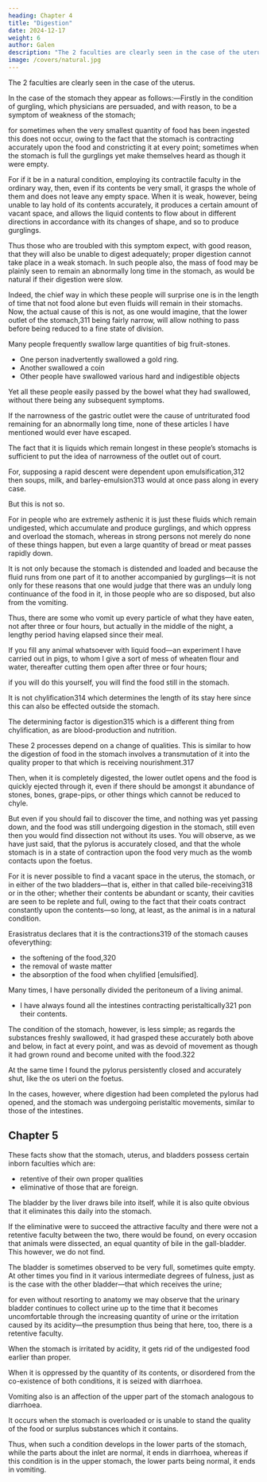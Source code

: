```yaml
---
heading: Chapter 4
title: "Digestion"
date: 2024-12-17
weight: 6
author: Galen
description: "The 2 faculties are clearly seen in the case of the uterus"
image: /covers/natural.jpg
---
```



The 2 faculties are clearly seen in the case of the uterus.

In the case of the stomach they appear as follows:—Firstly in the condition of gurgling, which physicians are persuaded, and with reason, to be a symptom of weakness of the stomach; 

for sometimes when the very smallest quantity of food has been ingested this does not occur, owing to the fact that the stomach is contracting accurately upon the food and constricting it at every point; sometimes when the stomach is full the gurglings yet make themselves heard as though it were empty.

For if it be in a natural condition, employing its contractile faculty in the ordinary way, then, even if its contents be very small, it grasps the whole of them and does not leave any empty space. When it is weak, however, being unable to lay hold of its contents accurately, it produces a certain amount of vacant space, and allows the liquid contents to flow about in different directions in accordance with its changes of shape, and so to produce gurglings.

Thus those who are troubled with this symptom expect, with good reason, that they will also be unable to digest adequately; proper digestion cannot take place in a weak stomach. In such people also, the mass of food may be plainly seen to remain an abnormally long time in the stomach, as would be natural if their digestion were slow. 

Indeed, the chief way in which these people will surprise one is in the length of time that not food alone but even fluids will remain in their stomachs. Now, the actual cause of this is not, as one would imagine, that the lower outlet of the stomach,311 being fairly narrow, will allow nothing to pass before being reduced to a fine state of division.

Many people frequently swallow large quantities of big fruit-stones.

- One person inadvertently swallowed a gold ring.
- Another swallowed a coin
- Other people have swallowed various hard and indigestible objects

Yet all these people easily passed by the bowel what they had swallowed, without there being any subsequent symptoms.

If the narrowness of the gastric outlet were the cause of untriturated food remaining for an abnormally long time, none of these articles I have mentioned would ever have escaped.

The fact that it is liquids which remain longest in these people’s stomachs is sufficient to put the idea of narrowness of the outlet out of court.

For, supposing a rapid descent were dependent upon emulsification,312 then soups, milk, and barley-emulsion313 would at once pass along in every case.

But this is not so.

For in people who are extremely asthenic it is just these fluids which remain undigested, which accumulate and produce gurglings, and which oppress and overload the stomach, whereas in strong persons not merely do none of these things happen, but even a large quantity of bread or meat passes rapidly down.

It is not only because the stomach is distended and loaded and because the fluid runs from one part of it to another accompanied by gurglings—it is not only for these reasons that one would judge that there was an unduly long continuance of the food in it, in those people who are so disposed, but also from the vomiting.

Thus, there are some who vomit up every particle of what they have eaten, not after three or four hours, but actually in the middle of the night, a lengthy period having elapsed since their meal.

If you fill any animal whatsoever with liquid food—an experiment I have carried out in pigs, to whom I give a sort of mess of wheaten flour and water, thereafter cutting them open after three or four hours; 

if you will do this yourself, you will find the food still in the stomach. 

It is not chylification314 which determines the length of its stay here since this can also be effected outside the stomach.

The determining factor is digestion315 which is a different thing from chylification, as are blood-production and nutrition.

These 2 processes depend on a change of qualities. This is similar to how the digestion of food in the stomach involves a transmutation of it into the quality proper to that which is receiving nourishment.317 

Then, when it is completely digested, the lower outlet opens and the food is quickly ejected through it, even if there should be amongst it abundance of stones, bones, grape-pips, or other things which cannot be reduced to chyle. 

<!-- And you may observe this yourself in an animal, if you will try to hit upon the time at which the descent of food from the stomach takes place.  -->

But even if you should fail to discover the time, and nothing was yet passing down, and the food was still undergoing digestion in the stomach, still even then you would find dissection not without its uses. You will observe, as we have just said, that the pylorus is accurately closed, and that the whole stomach is in a state of contraction upon the food very much as the womb contacts upon the foetus.

For it is never possible to find a vacant space in the uterus, the stomach, or in either of the two bladders—that is, either in that called bile-receiving318 or in the other; whether their contents be abundant or scanty, their cavities are seen to be replete and full, owing to the fact that their coats contract constantly upon the contents—so long, at least, as the animal is in a natural condition.

Erasistratus declares that it is the contractions319 of the stomach causes ofeverything:
- the softening of the food,320
- the removal of waste matter
- the absorption of the food when chylified [emulsified].

Many times, I have personally divided the peritoneum of a living animal.
- I have always found all the intestines contracting peristaltically321 pon their contents.

The condition of the stomach, however, is less simple; as regards the substances freshly swallowed, it had grasped these accurately both above and below, in fact at every point, and was as devoid of movement as though it had grown round and become united with the food.322 

At the same time I found the pylorus persistently closed and accurately shut, like the os uteri on the foetus.

In the cases, however, where digestion had been completed the pylorus had opened, and the stomach was undergoing peristaltic movements, similar to those of the intestines.


## Chapter 5

These facts show that the stomach, uterus, and bladders possess certain inborn faculties which are:
- retentive of their own proper qualities
- eliminative of those that are foreign.

The bladder by the liver draws bile into itself, while it is also quite obvious that it eliminates this daily into the stomach. 

If the eliminative were to succeed the attractive faculty and there were not a retentive faculty between the two, there would be found, on every occasion that animals were dissected, an equal quantity of bile in the gall-bladder. This however, we do not find. 

The bladder is sometimes observed to be very full, sometimes quite empty. At other times you find in it various intermediate degrees of fulness, just as is the case with the other bladder—that which receives the urine; 

for even without resorting to anatomy we may observe that the urinary bladder continues to collect urine up to the time that it becomes uncomfortable through the increasing quantity of urine or the irritation caused by its acidity—the presumption thus being that here, too, there is a retentive faculty.

When the stomach is irritated by acidity, it gets rid of the undigested food earlier than proper.

When it is oppressed by the quantity of its contents, or disordered from the co-existence of both conditions, it is seized with diarrhoea.

Vomiting also is an affection of the upper part of the stomach analogous to diarrhoea. 

It occurs when the stomach is overloaded or is unable to stand the quality of the food or surplus substances which it contains. 

Thus, when such a condition develops in the lower parts of the stomach, while the parts about the inlet are normal, it ends in diarrhoea, whereas if this condition is in the upper stomach, the lower parts being normal, it ends in vomiting.
